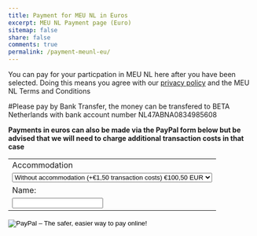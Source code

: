 ```yaml
---
title: Payment for MEU NL in Euros
excerpt: MEU NL Payment page (Euro)
sitemap: false
share: false
comments: true
permalink: /payment-meunl-eu/
---
```

You can pay for your particpation in MEU NL here after you have been selected. Doing this means you agree with our [privacy policy](https://netherlands.beta-europe.org/privacy-policy) and the MEU NL Terms and Conditions

#Please pay by Bank Transfer, the money can be transfered to BETA Netherlands with bank account number NL47ABNA0834985608

**Payments in euros can also be made via the PayPal form below but be advised that we will need to charge additional transaction costs in that case**

<form action="https://www.paypal.com/cgi-bin/webscr" method="post" target="_top">
<input type="hidden" name="cmd" value="_s-xclick">
<input type="hidden" name="hosted_button_id" value="6X2CNCAEKRLLQ">
<table>
<tr><td><input type="hidden" name="on0" value="Accommodation">Accommodation</td></tr><tr><td><select name="os0">
	<option value="Without accommodation (+€1,50 transaction costs)">Without accommodation (+€1,50 transaction costs) €100,50 EUR</option>
	<option value="With accommodation (+€2,50 transaction costs)">With accommodation (+€2,50 transaction costs) €203,50 EUR</option>
</select> </td></tr>
<tr><td><input type="hidden" name="on1" value="Name:">Name:</td></tr><tr><td><input type="text" name="os1" maxlength="200"></td></tr>
</table>
<input type="hidden" name="currency_code" value="EUR">
<input type="image" src="https://www.paypalobjects.com/en_GB/i/btn/btn_paynowCC_LG.gif" border="0" name="submit" alt="PayPal – The safer, easier way to pay online!">
<img alt="" border="0" src="https://www.paypalobjects.com/nl_NL/i/scr/pixel.gif" width="1" height="1">
</form>
